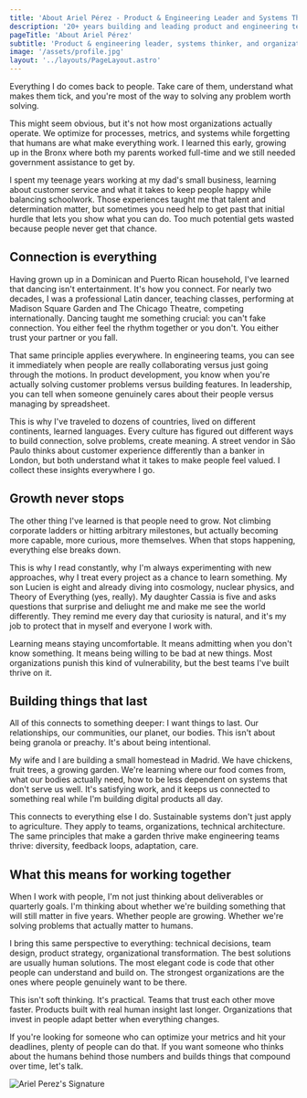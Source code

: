 ```yaml
---
title: 'About Ariel Pérez - Product & Engineering Leader and Systems Thinker'
description: '20+ years building and leading product and engineering teams, developing frameworks that help organizations adapt faster than their markets change'
pageTitle: 'About Ariel Pérez'
subtitle: 'Product & engineering leader, systems thinker, and organizational alchemist'
image: '/assets/profile.jpg'
layout: '../layouts/PageLayout.astro'
---
```


Everything I do comes back to people. Take care of them, understand what makes them tick, and you're most of the way to solving any problem worth solving.

This might seem obvious, but it's not how most organizations actually operate. We optimize for processes, metrics, and systems while forgetting that humans are what make everything work. I learned this early, growing up in the Bronx where both my parents worked full-time and we still needed government assistance to get by.

I spent my teenage years working at my dad's small business, learning about customer service and what it takes to keep people happy while balancing schoolwork. Those experiences taught me that talent and determination matter, but sometimes you need help to get past that initial hurdle that lets you show what you can do. Too much potential gets wasted because people never get that chance.

## Connection is everything

Having grown up in a Dominican and Puerto Rican household, I've learned that dancing isn't entertainment. It's how you connect. For nearly two decades, I was a professional Latin dancer, teaching classes, performing at Madison Square Garden and The Chicago Theatre, competing internationally. Dancing taught me something crucial: you can't fake connection. You either feel the rhythm together or you don't. You either trust your partner or you fall.

That same principle applies everywhere. In engineering teams, you can see it immediately when people are really collaborating versus just going through the motions. In product development, you know when you're actually solving customer problems versus building features. In leadership, you can tell when someone genuinely cares about their people versus managing by spreadsheet.

This is why I've traveled to dozens of countries, lived on different continents, learned languages. Every culture has figured out different ways to build connection, solve problems, create meaning. A street vendor in São Paulo thinks about customer experience differently than a banker in London, but both understand what it takes to make people feel valued. I collect these insights everywhere I go.

## Growth never stops

The other thing I've learned is that people need to grow. Not climbing corporate ladders or hitting arbitrary milestones, but actually becoming more capable, more curious, more themselves. When that stops happening, everything else breaks down.

This is why I read constantly, why I'm always experimenting with new approaches, why I treat every project as a chance to learn something. My son Lucien is eight and already diving into cosmology, nuclear physics, and Theory of Everything (yes, really). My daughter Cassia is five and asks questions that surprise and deliught me and make me see the world differently. They remind me every day that curiosity is natural, and it's my job to protect that in myself and everyone I work with.

Learning means staying uncomfortable. It means admitting when you don't know something. It means being willing to be bad at new things. Most organizations punish this kind of vulnerability, but the best teams I've built thrive on it.

## Building things that last

All of this connects to something deeper: I want things to last. Our relationships, our communities, our planet, our bodies. This isn't about being granola or preachy. It's about being intentional.

My wife and I are building a small homestead in Madrid. We have chickens, fruit trees, a growing garden. We're learning where our food comes from, what our bodies actually need, how to be less dependent on systems that don't serve us well. It's satisfying work, and it keeps us connected to something real while I'm building digital products all day.

This connects to everything else I do. Sustainable systems don't just apply to agriculture. They apply to teams, organizations, technical architecture. The same principles that make a garden thrive make engineering teams thrive: diversity, feedback loops, adaptation, care.

## What this means for working together

When I work with people, I'm not just thinking about deliverables or quarterly goals. I'm thinking about whether we're building something that will still matter in five years. Whether people are growing. Whether we're solving problems that actually matter to humans.

I bring this same perspective to everything: technical decisions, team design, product strategy, organizational transformation. The best solutions are usually human solutions. The most elegant code is code that other people can understand and build on. The strongest organizations are the ones where people genuinely want to be there.

This isn't soft thinking. It's practical. Teams that trust each other move faster. Products built with real human insight last longer. Organizations that invest in people adapt better when everything changes.

If you're looking for someone who can optimize your metrics and hit your deadlines, plenty of people can do that. If you want someone who thinks about the humans behind those numbers and builds things that compound over time, let's talk.

<!-- markdownlint-disable-next-line MD033 -->
<img src="/signature.png" alt="Ariel Perez's Signature" class="w-32 h-auto max-w-full lg:w-48" />
